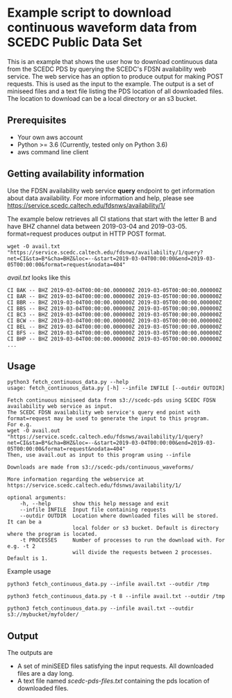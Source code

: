 # Example script to download continuous waveform data from SCEDC Public Data Set

This is an example that shows the user how to download continuous data from the SCEDC PDS by querying the SCEDC's FDSN availability web service. The web service has an option to produce output for making POST requests. This is used as the input to the example. The output is a set of miniseed files and a text file listing the PDS location of all downloaded files. The location to download can be a local directory or an s3 bucket.

## Prerequisites
  * Your own aws account
  * Python >= 3.6 (Currently, tested only on Python 3.6)
  * aws command line client

## Getting availability information

Use the FDSN availability web service **query** endpoint to get information about data availability. For more information and help, please see https://service.scedc.caltech.edu/fdsnws/availability/1/

The example below retrieves all CI stations that start with the letter B and have BHZ channel data between 2019-03-04 and 2019-03-05. format=request produces output in HTTP POST format.  

``
wget -O avail.txt "https://service.scedc.caltech.edu/fdsnws/availability/1/query?net=CI&sta=B*&cha=BHZ&loc=--&start=2019-03-04T00:00:00&end=2019-03-05T00:00:00&format=request&nodata=404"
``
  
*avail.txt* looks like this
```
CI BAK -- BHZ 2019-03-04T00:00:00.000000Z 2019-03-05T00:00:00.000000Z
CI BAR -- BHZ 2019-03-04T00:00:00.000000Z 2019-03-05T00:00:00.000000Z
CI BBR -- BHZ 2019-03-04T00:00:00.000000Z 2019-03-05T00:00:00.000000Z
CI BBS -- BHZ 2019-03-04T00:00:00.000000Z 2019-03-05T00:00:00.000000Z
CI BC3 -- BHZ 2019-03-04T00:00:00.000000Z 2019-03-05T00:00:00.000000Z
CI BCW -- BHZ 2019-03-04T00:00:00.000000Z 2019-03-05T00:00:00.000000Z
CI BEL -- BHZ 2019-03-04T00:00:00.000000Z 2019-03-05T00:00:00.000000Z
CI BFS -- BHZ 2019-03-04T00:00:00.000000Z 2019-03-05T00:00:00.000000Z
CI BHP -- BHZ 2019-03-04T00:00:00.000000Z 2019-03-05T00:00:00.000000Z
...

```


## Usage  
```
python3 fetch_continuous_data.py --help
usage: fetch_continuous_data.py [-h] --infile INFILE [--outdir OUTDIR]

Fetch continuous miniseed data from s3://scedc-pds using SCEDC FDSN availability web service as input.
The SCEDC FDSN availability web service's query end point with format=request may be used to generate the input to this program.
For e.g.
wget -O avail.out "https://service.scedc.caltech.edu/fdsnws/availability/1/query?net=CI&sta=B*&cha=BHZ&loc=--&start=2019-03-04T00:00:00&end=2019-03-05T00:00:00&format=request&nodata=404"
Then, use avail.out as input to this program using --infile

Downloads are made from s3://scedc-pds/continuous_waveforms/

More information regarding the webservice at https://service.scedc.caltech.edu/fdsnws/availability/1/

optional arguments:
    -h, --help       show this help message and exit
    --infile INFILE  Input file containing requests
    --outdir OUTDIR  Location where downloaded files will be stored. It can be a
	                 local folder or s3 bucket. Default is directory where the program is located.
    -t PROCESSES     Number of processes to run the download with. For e.g. -t 2
                     will divide the requests between 2 processes. Default is 1.
```
  
Example usage  

```
python3 fetch_continuous_data.py --infile avail.txt --outdir /tmp  

python3 fetch_continuous_data.py -t 8 --infile avail.txt --outdir /tmp  

python3 fetch_continuous_data.py --infile avail.txt --outdir s3://mybucket/myfolder/
```
  
## Output  

The outputs are  
  * A set of miniSEED files satisfying the input requests. All downloaded files are a day long.
  * A text file named *scedc-pds-files.txt* containing the pds location of downloaded files.
  
  

 



